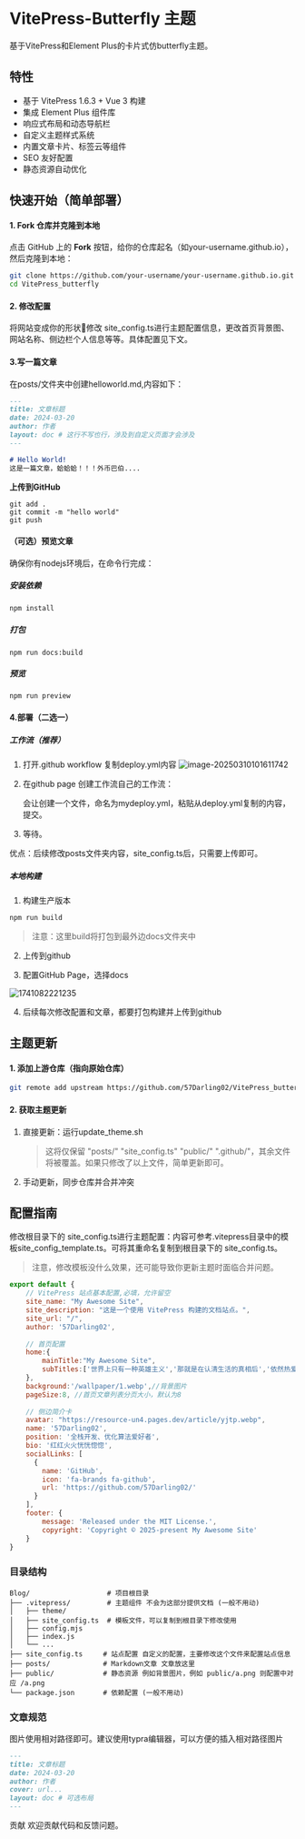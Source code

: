 # VitePress-Butterfly 主题

基于VitePress和Element Plus的卡片式仿butterfly主题。

##  特性

- 基于 VitePress 1.6.3 + Vue 3 构建
- 集成 Element Plus 组件库
- 响应式布局和动态导航栏
- 自定义主题样式系统
- 内置文章卡片、标签云等组件
- SEO 友好配置
- 静态资源自动优化

##  快速开始（简单部署）

#### **1. Fork 仓库并克隆到本地**

点击 GitHub 上的 **Fork** 按钮，给你的仓库起名（如your-username.github.io），然后克隆到本地：

```bash
git clone https://github.com/your-username/your-username.github.io.git
cd VitePress_butterfly
```

#### 2. 修改配置

将网站变成你的形状😤修改 site_config.ts进行主题配置信息，更改首页背景图、网站名称、侧边栏个人信息等等。具体配置见下文。

#### 3.写一篇文章

在posts/文件夹中创建helloworld.md,内容如下：

```markdown
---
title: 文章标题
date: 2024-03-20
author: 作者
layout: doc # 这行不写也行，涉及到自定义页面才会涉及
---

# Hello World!
这是一篇文章，蛤蛤蛤！！！外币巴伯....

```

 **上传到GitHub**

```
git add .
git commit -m "hello world"
git push
```



#### （可选）预览文章

确保你有nodejs环境后，在命令行完成：

##### 安装依赖

```cmd
npm install
```

##### 打包

```
npm run docs:build
```

##### 预览
```
npm run preview
```



#### 4.部署（二选一）

##### 工作流（推荐）

1. 打开.github workflow 复制deploy.yml内容
    ![image-20250310101611742](https://resource-un4.pages.dev/article/image-20250310101611742.png)

1. 在github page 创建工作流自己的工作流：

	会让创建一个文件，命名为mydeploy.yml，粘贴从deploy.yml复制的内容，提交。

1. 等待。

优点：后续修改posts文件夹内容，site_config.ts后，只需要上传即可。

##### 本地构建

1. 构建生产版本

```bash
npm run build
```
>  注意：这里build将打包到最外边docs文件夹中

2. 上传到github

3. 配置GitHub Page，选择docs

![1741082221235](https://resource-un4.pages.dev/article/1741082221235.png)

4. 后续每次修改配置和文章，都要打包构建并上传到github

## 主题更新

#### **1. 添加上游仓库（指向原始仓库）**

```bash
git remote add upstream https://github.com/57Darling02/VitePress_butterfly.git
```

#### **2. 获取主题更新**

1. 直接更新：运行update_theme.sh

	> 这将仅保留 "posts/" "site_config.ts"  "public/"  ".github/"，其余文件将被覆盖。如果只修改了以上文件，简单更新即可。

2. 手动更新，同步仓库并合并冲突

## 配置指南

修改根目录下的 site_config.ts进行主题配置：内容可参考.vitepress目录中的模板site_config_template.ts。可将其重命名复制到根目录下的 site_config.ts。

> 注意，修改模板没什么效果，还可能导致你更新主题时面临合并问题。


```javascript
export default {
    // VitePress 站点基本配置,必填，允许留空
    site_name: "My Awesome Site",
    site_description: "这是一个使用 VitePress 构建的文档站点。",
    site_url: "/",
    author: '57Darling02',
    
    // 首页配置
    home:{
        mainTitle:"My Awesome Site",
        subTitles:['世界上只有一种英雄主义','那就是在认清生活的真相后','依然热爱生活'],//打字机效果的副标题，使用字符串列表
    },
    background:'/wallpaper/1.webp',//背景图片
    pageSize:8, //首页文章列表分页大小，默认为8
    
    // 侧边简介卡
    avatar: "https://resource-un4.pages.dev/article/yjtp.webp",
    name: '57Darling02',
    position: '全栈开发、优化算法爱好者',
    bio: '红红火火恍恍惚惚',
    socialLinks: [
      {
        name: 'GitHub',
        icon: 'fa-brands fa-github',
        url: 'https://github.com/57Darling02/'
      }
    ],
    footer: {
        message: 'Released under the MIT License.',
        copyright: 'Copyright © 2025-present My Awesome Site'
    }
}

```
### 目录结构

```plainText
Blog/                   # 项目根目录
├── .vitepress/         # 主题组件 不会为这部分提供文档 (一般不用动)
│   ├── theme/
│   ├── site_config.ts  # 模板文件，可以复制到根目录下修改使用          
│   ├── config.mjs   
│   ├── index.js
│   └── ...   
├── site_config.ts     # 站点配置 自定义的配置，主要修改这个文件来配置站点信息
├── posts/             # Markdown文章 文章放这里
├── public/            # 静态资源 例如背景图片，例如 public/a.png 则配置中对应 /a.png
└── package.json       # 依赖配置 (一般不用动)
```
### 文章规范

图片使用相对路径即可。建议使用typra编辑器，可以方便的插入相对路径图片

```markdown
---
title: 文章标题
date: 2024-03-20
author: 作者
cover: url...
layout: doc # 可选布局
---
```
贡献
欢迎贡献代码和反馈问题。

